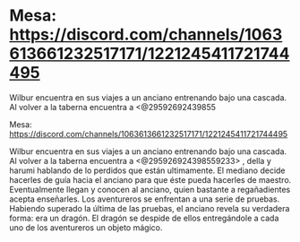 # Mesa: https://discord.com/channels/1063613661232517171/1221245411721744495

Wilbur encuentra en sus viajes a un anciano entrenando bajo una cascada. Al volver a la taberna encuentra a <@29592692439855

Mesa: https://discord.com/channels/1063613661232517171/1221245411721744495

Wilbur encuentra en sus viajes a un anciano entrenando bajo una cascada. Al volver a la taberna encuentra a <@295926924398559233> , della y harumi hablando de lo perdidos que están ultimamente. El mediano decide hacerles de guía hacia el anciano para que éste pueda hacerles de maestro.
Eventualmente llegan y conocen al anciano, quien bastante a regañadientes acepta enseñarles. Los aventureros se enfrentan a una serie de pruebas.
Habiendo superado la última de las pruebas, el anciano revela su verdadera forma: era un dragón. El dragón se despide de ellos entregándole a cada uno de los aventureros un objeto mágico.

